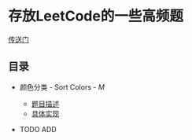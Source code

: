 # 存放LeetCode的一些高频题

[传送门](https://github.com/careteenL/data-structure_algorithm/issues)
## 目录

- 颜色分类 - Sort Colors - *M*
    - [题目描述](https://leetcode-cn.com/problems/sort-colors/)
    - [具体实现](./array/sort-colors.js)

- TODO ADD
